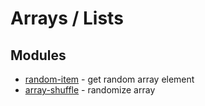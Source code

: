 # Arrays / Lists

## Modules

* [random-item](https://github.com/sindresorhus/random-item) - get random array element
* [array-shuffle](https://github.com/sindresorhus/array-shuffle) - randomize array
